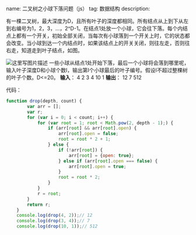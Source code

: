 name: 二叉树之小球下落问题（js）
tag: 数据结构
description: 


有一棵二叉树，最大深度为D，且所有叶子的深度都相同。所有结点从上到下从左到右编号为1，2，3，...，2^D-1。在结点1处放一个小球，它会往下落。每个内结点上都有一个开关，初始全部关闭，当每次有小球落到一个开关上时，它的状态都会改变。当小球到达一个内结点时，如果该结点上的开关关闭，则往左走，否则往右走，知道走到叶子结点，如图。

![这里写图片描述](https://s3.qiufengh.com/blog/1579506284862.png)
一些小球从结点1处开始下落，最后一个小球将会落到哪里呢，输入叶子深度D和小球个数I，输出第I个小球最后的叶子编号。假设I不超过整棵树的叶子个数。D<=20。
**输入**：
4 2
3 4
10 1
**输出**：
12
7
512
		
代码：

```javascript
function drop(depth, count) {
        var arr = [];
        var r;
        for (var i = 0; i < count; i++) {
            for (var root = 1; root < Math.pow(2, depth - 1);) {
                if (arr[root] && arr[root].open) {
                    arr[root].open = false;
                    root = root * 2 + 1;
                } else {
                    if (!arr[root]) {
                        arr[root] = {open: true};
                    } else if (arr[root].open === false) {
                        arr[root].open = true;
                    }
                    root = root * 2;
                }
            }
            r = root;
        }
        return r;
    }
    console.log(drop(4, 2));// 12
    console.log(drop(3, 4));// 7
    console.log(drop(10, 1));// 512
```
